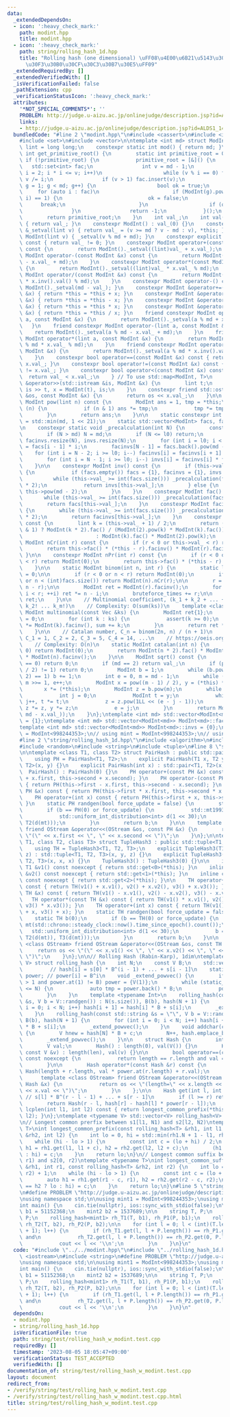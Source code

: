 ```yaml
---
data:
  _extendedDependsOn:
  - icon: ':heavy_check_mark:'
    path: modint.hpp
    title: modint.hpp
  - icon: ':heavy_check_mark:'
    path: string/rolling_hash_1d.hpp
    title: "Rolling hash (one dimensional) \uFF08\u4E00\u6B21\u5143\u30ED\u30FC\u30EA\
      \u30F3\u30B0\u30CF\u30C3\u30B7\u30E5\uFF09"
  _extendedRequiredBy: []
  _extendedVerifiedWith: []
  _isVerificationFailed: false
  _pathExtension: cpp
  _verificationStatusIcon: ':heavy_check_mark:'
  attributes:
    '*NOT_SPECIAL_COMMENTS*': ''
    PROBLEM: http://judge.u-aizu.ac.jp/onlinejudge/description.jsp?id=ALDS1_14_B
    links:
    - http://judge.u-aizu.ac.jp/onlinejudge/description.jsp?id=ALDS1_14_B
  bundledCode: "#line 2 \"modint.hpp\"\n#include <cassert>\n#include <iostream>\n\
    #include <set>\n#include <vector>\n\ntemplate <int md> struct ModInt {\n    using\
    \ lint = long long;\n    constexpr static int mod() { return md; }\n    static\
    \ int get_primitive_root() {\n        static int primitive_root = 0;\n       \
    \ if (!primitive_root) {\n            primitive_root = [&]() {\n             \
    \   std::set<int> fac;\n                int v = md - 1;\n                for (lint\
    \ i = 2; i * i <= v; i++)\n                    while (v % i == 0) fac.insert(i),\
    \ v /= i;\n                if (v > 1) fac.insert(v);\n                for (int\
    \ g = 1; g < md; g++) {\n                    bool ok = true;\n               \
    \     for (auto i : fac)\n                        if (ModInt(g).pow((md - 1) /\
    \ i) == 1) {\n                            ok = false;\n                      \
    \      break;\n                        }\n                    if (ok) return g;\n\
    \                }\n                return -1;\n            }();\n        }\n\
    \        return primitive_root;\n    }\n    int val_;\n    int val() const noexcept\
    \ { return val_; }\n    constexpr ModInt() : val_(0) {}\n    constexpr ModInt\
    \ &_setval(lint v) { return val_ = (v >= md ? v - md : v), *this; }\n    constexpr\
    \ ModInt(lint v) { _setval(v % md + md); }\n    constexpr explicit operator bool()\
    \ const { return val_ != 0; }\n    constexpr ModInt operator+(const ModInt &x)\
    \ const {\n        return ModInt()._setval((lint)val_ + x.val_);\n    }\n    constexpr\
    \ ModInt operator-(const ModInt &x) const {\n        return ModInt()._setval((lint)val_\
    \ - x.val_ + md);\n    }\n    constexpr ModInt operator*(const ModInt &x) const\
    \ {\n        return ModInt()._setval((lint)val_ * x.val_ % md);\n    }\n    constexpr\
    \ ModInt operator/(const ModInt &x) const {\n        return ModInt()._setval((lint)val_\
    \ * x.inv().val() % md);\n    }\n    constexpr ModInt operator-() const { return\
    \ ModInt()._setval(md - val_); }\n    constexpr ModInt &operator+=(const ModInt\
    \ &x) { return *this = *this + x; }\n    constexpr ModInt &operator-=(const ModInt\
    \ &x) { return *this = *this - x; }\n    constexpr ModInt &operator*=(const ModInt\
    \ &x) { return *this = *this * x; }\n    constexpr ModInt &operator/=(const ModInt\
    \ &x) { return *this = *this / x; }\n    friend constexpr ModInt operator+(lint\
    \ a, const ModInt &x) {\n        return ModInt()._setval(a % md + x.val_);\n \
    \   }\n    friend constexpr ModInt operator-(lint a, const ModInt &x) {\n    \
    \    return ModInt()._setval(a % md - x.val_ + md);\n    }\n    friend constexpr\
    \ ModInt operator*(lint a, const ModInt &x) {\n        return ModInt()._setval(a\
    \ % md * x.val_ % md);\n    }\n    friend constexpr ModInt operator/(lint a, const\
    \ ModInt &x) {\n        return ModInt()._setval(a % md * x.inv().val() % md);\n\
    \    }\n    constexpr bool operator==(const ModInt &x) const { return val_ ==\
    \ x.val_; }\n    constexpr bool operator!=(const ModInt &x) const { return val_\
    \ != x.val_; }\n    constexpr bool operator<(const ModInt &x) const {\n      \
    \  return val_ < x.val_;\n    } // To use std::map<ModInt, T>\n    friend std::istream\
    \ &operator>>(std::istream &is, ModInt &x) {\n        lint t;\n        return\
    \ is >> t, x = ModInt(t), is;\n    }\n    constexpr friend std::ostream &operator<<(std::ostream\
    \ &os, const ModInt &x) {\n        return os << x.val_;\n    }\n\n    constexpr\
    \ ModInt pow(lint n) const {\n        ModInt ans = 1, tmp = *this;\n        while\
    \ (n) {\n            if (n & 1) ans *= tmp;\n            tmp *= tmp, n >>= 1;\n\
    \        }\n        return ans;\n    }\n\n    static constexpr int cache_limit\
    \ = std::min(md, 1 << 21);\n    static std::vector<ModInt> facs, facinvs, invs;\n\
    \n    constexpr static void _precalculation(int N) {\n        const int l0 = facs.size();\n\
    \        if (N > md) N = md;\n        if (N <= l0) return;\n        facs.resize(N),\
    \ facinvs.resize(N), invs.resize(N);\n        for (int i = l0; i < N; i++) facs[i]\
    \ = facs[i - 1] * i;\n        facinvs[N - 1] = facs.back().pow(md - 2);\n    \
    \    for (int i = N - 2; i >= l0; i--) facinvs[i] = facinvs[i + 1] * (i + 1);\n\
    \        for (int i = N - 1; i >= l0; i--) invs[i] = facinvs[i] * facs[i - 1];\n\
    \    }\n\n    constexpr ModInt inv() const {\n        if (this->val_ < cache_limit)\
    \ {\n            if (facs.empty()) facs = {1}, facinvs = {1}, invs = {0};\n  \
    \          while (this->val_ >= int(facs.size())) _precalculation(facs.size()\
    \ * 2);\n            return invs[this->val_];\n        } else {\n            return\
    \ this->pow(md - 2);\n        }\n    }\n    constexpr ModInt fac() const {\n \
    \       while (this->val_ >= int(facs.size())) _precalculation(facs.size() * 2);\n\
    \        return facs[this->val_];\n    }\n    constexpr ModInt facinv() const\
    \ {\n        while (this->val_ >= int(facs.size())) _precalculation(facs.size()\
    \ * 2);\n        return facinvs[this->val_];\n    }\n    constexpr ModInt doublefac()\
    \ const {\n        lint k = (this->val_ + 1) / 2;\n        return (this->val_\
    \ & 1) ? ModInt(k * 2).fac() / (ModInt(2).pow(k) * ModInt(k).fac())\n        \
    \                        : ModInt(k).fac() * ModInt(2).pow(k);\n    }\n\n    constexpr\
    \ ModInt nCr(int r) const {\n        if (r < 0 or this->val_ < r) return ModInt(0);\n\
    \        return this->fac() * (*this - r).facinv() * ModInt(r).facinv();\n   \
    \ }\n\n    constexpr ModInt nPr(int r) const {\n        if (r < 0 or this->val_\
    \ < r) return ModInt(0);\n        return this->fac() * (*this - r).facinv();\n\
    \    }\n\n    static ModInt binom(int n, int r) {\n        static long long bruteforce_times\
    \ = 0;\n\n        if (r < 0 or n < r) return ModInt(0);\n        if (n <= bruteforce_times\
    \ or n < (int)facs.size()) return ModInt(n).nCr(r);\n\n        r = std::min(r,\
    \ n - r);\n\n        ModInt ret = ModInt(r).facinv();\n        for (int i = 0;\
    \ i < r; ++i) ret *= n - i;\n        bruteforce_times += r;\n\n        return\
    \ ret;\n    }\n\n    // Multinomial coefficient, (k_1 + k_2 + ... + k_m)! / (k_1!\
    \ k_2! ... k_m!)\n    // Complexity: O(sum(ks))\n    template <class Vec> static\
    \ ModInt multinomial(const Vec &ks) {\n        ModInt ret{1};\n        int sum\
    \ = 0;\n        for (int k : ks) {\n            assert(k >= 0);\n            ret\
    \ *= ModInt(k).facinv(), sum += k;\n        }\n        return ret * ModInt(sum).fac();\n\
    \    }\n\n    // Catalan number, C_n = binom(2n, n) / (n + 1)\n    // C_0 = 1,\
    \ C_1 = 1, C_2 = 2, C_3 = 5, C_4 = 14, ...\n    // https://oeis.org/A000108\n\
    \    // Complexity: O(n)\n    static ModInt catalan(int n) {\n        if (n <\
    \ 0) return ModInt(0);\n        return ModInt(n * 2).fac() * ModInt(n + 1).facinv()\
    \ * ModInt(n).facinv();\n    }\n\n    ModInt sqrt() const {\n        if (val_\
    \ == 0) return 0;\n        if (md == 2) return val_;\n        if (pow((md - 1)\
    \ / 2) != 1) return 0;\n        ModInt b = 1;\n        while (b.pow((md - 1) /\
    \ 2) == 1) b += 1;\n        int e = 0, m = md - 1;\n        while (m % 2 == 0)\
    \ m >>= 1, e++;\n        ModInt x = pow((m - 1) / 2), y = (*this) * x * x;\n \
    \       x *= (*this);\n        ModInt z = b.pow(m);\n        while (y != 1) {\n\
    \            int j = 0;\n            ModInt t = y;\n            while (t != 1)\
    \ j++, t *= t;\n            z = z.pow(1LL << (e - j - 1));\n            x *= z,\
    \ z *= z, y *= z;\n            e = j;\n        }\n        return ModInt(std::min(x.val_,\
    \ md - x.val_));\n    }\n};\ntemplate <int md> std::vector<ModInt<md>> ModInt<md>::facs\
    \ = {1};\ntemplate <int md> std::vector<ModInt<md>> ModInt<md>::facinvs = {1};\n\
    template <int md> std::vector<ModInt<md>> ModInt<md>::invs = {0};\n\nusing ModInt998244353\
    \ = ModInt<998244353>;\n// using mint = ModInt<998244353>;\n// using mint = ModInt<1000000007>;\n\
    #line 2 \"string/rolling_hash_1d.hpp\"\n#include <algorithm>\n#include <chrono>\n\
    #include <random>\n#include <string>\n#include <tuple>\n#line 8 \"string/rolling_hash_1d.hpp\"\
    \n\ntemplate <class T1, class T2> struct PairHash : public std::pair<T1, T2> {\n\
    \    using PH = PairHash<T1, T2>;\n    explicit PairHash(T1 x, T2 y) : std::pair<T1,\
    \ T2>(x, y) {}\n    explicit PairHash(int x) : std::pair<T1, T2>(x, x) {}\n  \
    \  PairHash() : PairHash(0) {}\n    PH operator+(const PH &x) const { return PH(this->first\
    \ + x.first, this->second + x.second); }\n    PH operator-(const PH &x) const\
    \ { return PH(this->first - x.first, this->second - x.second); }\n    PH operator*(const\
    \ PH &x) const { return PH(this->first * x.first, this->second * x.second); }\n\
    \    PH operator+(int x) const { return PH(this->first + x, this->second + x);\
    \ }\n    static PH randgen(bool force_update = false) {\n        static PH b(0);\n\
    \        if (b == PH(0) or force_update) {\n            std::mt19937 mt(std::chrono::steady_clock::now().time_since_epoch().count());\n\
    \            std::uniform_int_distribution<int> d(1 << 30);\n            b = PH(T1(d(mt)),\
    \ T2(d(mt)));\n        }\n        return b;\n    }\n\n    template <class OStream>\
    \ friend OStream &operator<<(OStream &os, const PH &x) {\n        return os <<\
    \ \"(\" << x.first << \", \" << x.second << \")\";\n    }\n};\n\ntemplate <class\
    \ T1, class T2, class T3> struct TupleHash3 : public std::tuple<T1, T2, T3> {\n\
    \    using TH = TupleHash3<T1, T2, T3>;\n    explicit TupleHash3(T1 x, T2 y, T3\
    \ z) : std::tuple<T1, T2, T3>(x, y, z) {}\n    explicit TupleHash3(int x) : std::tuple<T1,\
    \ T2, T3>(x, x, x) {}\n    TupleHash3() : TupleHash3(0) {}\n\n    inline const\
    \ T1 &v1() const noexcept { return std::get<0>(*this); }\n    inline const T2\
    \ &v2() const noexcept { return std::get<1>(*this); }\n    inline const T3 &v3()\
    \ const noexcept { return std::get<2>(*this); }\n\n    TH operator+(const TH &x)\
    \ const { return TH(v1() + x.v1(), v2() + x.v2(), v3() + x.v3()); }\n    TH operator-(const\
    \ TH &x) const { return TH(v1() - x.v1(), v2() - x.v2(), v3() - x.v3()); }\n \
    \   TH operator*(const TH &x) const { return TH(v1() * x.v1(), v2() * x.v2(),\
    \ v3() * x.v3()); }\n    TH operator+(int x) const { return TH(v1() + x, v2()\
    \ + x, v3() + x); }\n    static TH randgen(bool force_update = false) {\n    \
    \    static TH b(0);\n        if (b == TH(0) or force_update) {\n            std::mt19937\
    \ mt(std::chrono::steady_clock::now().time_since_epoch().count());\n         \
    \   std::uniform_int_distribution<int> d(1 << 30);\n            b = TH(T1(d(mt)),\
    \ T2(d(mt)), T3(d(mt)));\n        }\n        return b;\n    }\n\n    template\
    \ <class OStream> friend OStream &operator<<(OStream &os, const TH &x) {\n   \
    \     return os << \"(\" << x.v1() << \", \" << x.v2() << \", \" << x.v3() <<\
    \ \")\";\n    }\n};\n\n// Rolling Hash (Rabin-Karp), 1dim\ntemplate <typename\
    \ V> struct rolling_hash {\n    int N;\n    const V B;\n    std::vector<V> hash;\
    \         // hash[i] = s[0] * B^(i - 1) + ... + s[i - 1]\n    static std::vector<V>\
    \ power; // power[i] = B^i\n    void _extend_powvec() {\n        if (power.size()\
    \ > 1 and power.at(1) != B) power = {V(1)};\n        while (static_cast<int>(power.size())\
    \ <= N) {\n            auto tmp = power.back() * B;\n            power.push_back(tmp);\n\
    \        }\n    }\n    template <typename Int>\n    rolling_hash(const std::vector<Int>\
    \ &s, V b = V::randgen()) : N(s.size()), B(b), hash(N + 1) {\n        for (int\
    \ i = 0; i < N; i++) hash[i + 1] = hash[i] * B + s[i];\n        _extend_powvec();\n\
    \    }\n    rolling_hash(const std::string &s = \"\", V b = V::randgen()) : N(s.size()),\
    \ B(b), hash(N + 1) {\n        for (int i = 0; i < N; i++) hash[i + 1] = hash[i]\
    \ * B + s[i];\n        _extend_powvec();\n    }\n    void addchar(const char &c)\
    \ {\n        V hnew = hash[N] * B + c;\n        N++, hash.emplace_back(hnew);\n\
    \        _extend_powvec();\n    }\n\n    struct Hash {\n        int length;\n\
    \        V val;\n        Hash() : length(0), val(V()) {}\n        Hash(int len,\
    \ const V &v) : length(len), val(v) {}\n\n        bool operator==(const Hash &r)\
    \ const noexcept {\n            return length == r.length and val == r.val;\n\
    \        }\n\n        Hash operator*(const Hash &r) const {\n            return\
    \ Hash(length + r.length, val * power.at(r.length) + r.val);\n        }\n\n  \
    \      template <class OStream> friend OStream &operator<<(OStream &os, const\
    \ Hash &x) {\n            return os << \"(length=\" << x.length << \", val=\"\
    \ << x.val << \")\";\n        }\n    };\n\n    Hash get(int l, int r) const {\
    \ // s[l] * B^(r - l - 1) + ... + s[r - 1]\n        if (l >= r) return Hash();\n\
    \        return Hash(r - l, hash[r] - hash[l] * power[r - l]);\n    }\n\n    int\
    \ lcplen(int l1, int l2) const { return longest_common_prefix(*this, l1, *this,\
    \ l2); }\n};\ntemplate <typename V> std::vector<V> rolling_hash<V>::power{V(1)};\n\
    \n// Longest common prerfix between s1[l1, N1) and s2[l2, N2)\ntemplate <typename\
    \ T>\nint longest_common_prefix(const rolling_hash<T> &rh1, int l1, const rolling_hash<T>\
    \ &rh2, int l2) {\n    int lo = 0, hi = std::min(rh1.N + 1 - l1, rh2.N + 1 - l2);\n\
    \    while (hi - lo > 1) {\n        const int c = (lo + hi) / 2;\n        auto\
    \ h1 = rh1.get(l1, l1 + c), h2 = rh2.get(l2, l2 + c);\n        (h1 == h2 ? lo\
    \ : hi) = c;\n    }\n    return lo;\n}\n// Longest common suffix between s1[0,\
    \ r1) and s2[0, r2)\ntemplate <typename T>\nint longest_common_suffix(const rolling_hash<T>\
    \ &rh1, int r1, const rolling_hash<T> &rh2, int r2) {\n    int lo = 0, hi = std::min(r1,\
    \ r2) + 1;\n    while (hi - lo > 1) {\n        const int c = (lo + hi) / 2;\n\
    \        auto h1 = rh1.get(r1 - c, r1), h2 = rh2.get(r2 - c, r2);\n        (h1\
    \ == h2 ? lo : hi) = c;\n    }\n    return lo;\n}\n#line 5 \"string/test/rolling_hash_w_modint.test.cpp\"\
    \n#define PROBLEM \"http://judge.u-aizu.ac.jp/onlinejudge/description.jsp?id=ALDS1_14_B\"\
    \nusing namespace std;\n\nusing mint1 = ModInt<998244353>;\nusing mint2 = ModInt<1000000007>;\n\
    int main() {\n    cin.tie(nullptr), ios::sync_with_stdio(false);\n\n    mint1\
    \ b1 = 51152368;\n    mint2 b2 = 1537689;\n\n    string T, P;\n    cin >> T >>\
    \ P;\n    rolling_hash<mint1> rh_T1(T, b1), rh_P1(P, b1);\n    rolling_hash<mint2>\
    \ rh_T2(T, b2), rh_P2(P, b2);\n\n    for (int l = 0; l < (int)(T.length() - P.length()\
    \ + 1); l++) {\n        if (rh_T1.get(l, l + P.length()) == rh_P1.get(0, P.length())\
    \ and\n            rh_T2.get(l, l + P.length()) == rh_P2.get(0, P.length())) {\n\
    \            cout << l << '\\n';\n        }\n    }\n}\n"
  code: "#include \"../../modint.hpp\"\n#include \"../rolling_hash_1d.hpp\"\n#include\
    \ <iostream>\n#include <string>\n#define PROBLEM \"http://judge.u-aizu.ac.jp/onlinejudge/description.jsp?id=ALDS1_14_B\"\
    \nusing namespace std;\n\nusing mint1 = ModInt<998244353>;\nusing mint2 = ModInt<1000000007>;\n\
    int main() {\n    cin.tie(nullptr), ios::sync_with_stdio(false);\n\n    mint1\
    \ b1 = 51152368;\n    mint2 b2 = 1537689;\n\n    string T, P;\n    cin >> T >>\
    \ P;\n    rolling_hash<mint1> rh_T1(T, b1), rh_P1(P, b1);\n    rolling_hash<mint2>\
    \ rh_T2(T, b2), rh_P2(P, b2);\n\n    for (int l = 0; l < (int)(T.length() - P.length()\
    \ + 1); l++) {\n        if (rh_T1.get(l, l + P.length()) == rh_P1.get(0, P.length())\
    \ and\n            rh_T2.get(l, l + P.length()) == rh_P2.get(0, P.length())) {\n\
    \            cout << l << '\\n';\n        }\n    }\n}\n"
  dependsOn:
  - modint.hpp
  - string/rolling_hash_1d.hpp
  isVerificationFile: true
  path: string/test/rolling_hash_w_modint.test.cpp
  requiredBy: []
  timestamp: '2023-08-05 18:05:47+09:00'
  verificationStatus: TEST_ACCEPTED
  verifiedWith: []
documentation_of: string/test/rolling_hash_w_modint.test.cpp
layout: document
redirect_from:
- /verify/string/test/rolling_hash_w_modint.test.cpp
- /verify/string/test/rolling_hash_w_modint.test.cpp.html
title: string/test/rolling_hash_w_modint.test.cpp
---
```


